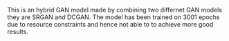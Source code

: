 This is an hybrid GAN model made by combining two differnet GAN models they are SRGAN and DCGAN. The model has been trained on 3001 epochs due to resource constraints and hence not able to to achieve more good results.
